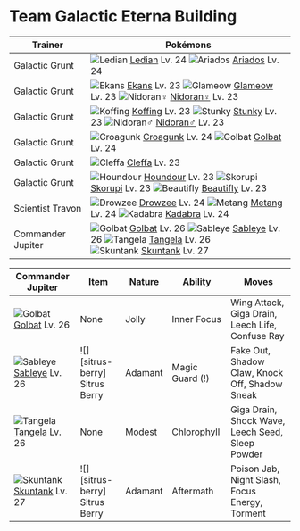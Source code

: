 # Team Galactic Eterna Building

Trainer                    | Pokémons
---                        | ---
Galactic Grunt             | ![][166]  [Ledian] Lv. 24  ![][168]  [Ariados] Lv. 24
Galactic Grunt             | ![][023]  [Ekans] Lv. 23  ![][431]  [Glameow] Lv. 23  ![][029]  [Nidoran♀] Lv. 23
Galactic Grunt             | ![][109]  [Koffing] Lv. 23  ![][434]  [Stunky] Lv. 23  ![][032]  [Nidoran♂] Lv. 23
Galactic Grunt             | ![][453]  [Croagunk] Lv. 24  ![][042]  [Golbat] Lv. 24
Galactic Grunt             | ![][173]  [Cleffa] Lv. 23
Galactic Grunt             | ![][228]  [Houndour] Lv. 23  ![][451]  [Skorupi] Lv. 23  ![][267]  [Beautifly] Lv. 23
Scientist Travon           | ![][096]  [Drowzee] Lv. 24  ![][375]  [Metang] Lv. 24  ![][064]  [Kadabra] Lv. 24
Commander Jupiter          | ![][042]  [Golbat] Lv. 26  ![][302]  [Sableye] Lv. 26  ![][114]  [Tangela] Lv. 26 <br> ![][435]  [Skuntank] Lv. 27

Commander Jupiter | Item         | Nature  | Ability       | Moves
---               | ---          | ---     | ---           | ---
![][042]<br> [Golbat] Lv. 26          | None                                    | Jolly    | Inner Focus         | Wing Attack, Giga Drain, Leech Life, Confuse Ray
![][302]<br> [Sableye] Lv. 26         | ![][sitrus-berry]<br> Sitrus Berry      | Adamant  | Magic Guard (!)     | Fake Out, Shadow Claw, Knock Off, Shadow Sneak
![][114]<br> [Tangela] Lv. 26         | None                                    | Modest   | Chlorophyll         | Giga Drain, Shock Wave, Leech Seed, Sleep Powder
![][435]<br> [Skuntank] Lv. 27        | ![][sitrus-berry]<br> Sitrus Berry      | Adamant  | Aftermath           | Poison Jab, Night Slash, Focus Energy, Torment


[023]: https://raw.githubusercontent.com/PokeAPI/sprites/master/sprites/pokemon/23.png "Ekans"
[029]: https://raw.githubusercontent.com/PokeAPI/sprites/master/sprites/pokemon/29.png "Nidoran♀"
[032]: https://raw.githubusercontent.com/PokeAPI/sprites/master/sprites/pokemon/32.png "Nidoran♂"
[042]: https://raw.githubusercontent.com/PokeAPI/sprites/master/sprites/pokemon/42.png "Golbat"
[064]: https://raw.githubusercontent.com/PokeAPI/sprites/master/sprites/pokemon/64.png "Kadabra"
[096]: https://raw.githubusercontent.com/PokeAPI/sprites/master/sprites/pokemon/96.png "Drowzee"
[109]: https://raw.githubusercontent.com/PokeAPI/sprites/master/sprites/pokemon/109.png "Koffing"
[114]: https://raw.githubusercontent.com/PokeAPI/sprites/master/sprites/pokemon/114.png "Tangela"
[166]: https://raw.githubusercontent.com/PokeAPI/sprites/master/sprites/pokemon/166.png "Ledian"
[168]: https://raw.githubusercontent.com/PokeAPI/sprites/master/sprites/pokemon/168.png "Ariados"
[173]: https://raw.githubusercontent.com/PokeAPI/sprites/master/sprites/pokemon/173.png "Cleffa"
[228]: https://raw.githubusercontent.com/PokeAPI/sprites/master/sprites/pokemon/228.png "Houndour"
[267]: https://raw.githubusercontent.com/PokeAPI/sprites/master/sprites/pokemon/267.png "Beautifly"
[302]: https://raw.githubusercontent.com/PokeAPI/sprites/master/sprites/pokemon/302.png "Sableye"
[375]: https://raw.githubusercontent.com/PokeAPI/sprites/master/sprites/pokemon/375.png "Metang"
[431]: https://raw.githubusercontent.com/PokeAPI/sprites/master/sprites/pokemon/431.png "Glameow"
[434]: https://raw.githubusercontent.com/PokeAPI/sprites/master/sprites/pokemon/434.png "Stunky"
[435]: https://raw.githubusercontent.com/PokeAPI/sprites/master/sprites/pokemon/435.png "Skuntank"
[451]: https://raw.githubusercontent.com/PokeAPI/sprites/master/sprites/pokemon/451.png "Skorupi"
[453]: https://raw.githubusercontent.com/PokeAPI/sprites/master/sprites/pokemon/453.png "Croagunk"
[Ekans]: /pokemon_changes/023/
[Nidoran♀]: /pokemon_changes/029/
[Nidoran♂]: /pokemon_changes/032/
[Golbat]: /pokemon_changes/042/
[Kadabra]: /pokemon_changes/064/
[Drowzee]: /pokemon_changes/096/
[Koffing]: /pokemon_changes/109/
[Tangela]: /pokemon_changes/114/
[Ledian]: /pokemon_changes/166/
[Ariados]: /pokemon_changes/168/
[Cleffa]: /pokemon_changes/173/
[Houndour]: /pokemon_changes/228/
[Beautifly]: /pokemon_changes/267/
[Sableye]: /pokemon_changes/302/
[Metang]: /pokemon_changes/375/
[Glameow]: /pokemon_changes/431/
[Stunky]: /pokemon_changes/434/
[Skuntank]: /pokemon_changes/435/
[Skorupi]: /pokemon_changes/451/
[Croagunk]: /pokemon_changes/453/
